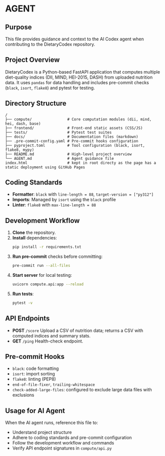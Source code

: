 # AGENT

## Purpose
This file provides guidance and context to the AI Codex agent when contributing to the DietaryCodex repository.

## Project Overview
DietaryCodex is a Python-based FastAPI application that computes multiple diet-quality indices (DII, MIND, HEI-2015, DASH) from uploaded nutrition data. It uses `pandas` for data handling and includes pre-commit checks (`black`, `isort`, `flake8`) and pytest for testing.

## Directory Structure
```
/
├── compute/                # Core computation modules (dii, mind, hei, dash, base)
├── frontend/               # Front-end static assets (CSS/JS)
├── tests/                  # Pytest test suites
├── docs/                   # Documentation files (markdown)
├── .pre-commit-config.yaml # Pre-commit hooks configuration
├── pyproject.toml          # Tool configuration (black, isort, flake8, mypy)
├── README.md               # High-level project overview
└── AGENT.md                # Agent guidance file
index.html                  # kept in root directy as the page has a static deployment using GitHub Pages
```

## Coding Standards
- **Formatter**: `black` with `line-length = 88`, `target-version = ["py312"]`
- **Imports**: Managed by `isort` using the `black` profile
- **Linter**: `flake8` with `max-line-length = 88`

## Development Workflow
1. **Clone** the repository.
2. **Install** dependencies:
   ```bash
   pip install -r requirements.txt
   ```
3. **Run pre-commit** checks before committing:
   ```bash
   pre-commit run --all-files
   ```
4. **Start server** for local testing:
   ```bash
   uvicorn compute.api:app --reload
   ```
5. **Run tests**:
   ```bash
   pytest -v
   ```

## API Endpoints
- **POST** `/score`
  Upload a CSV of nutrition data; returns a CSV with computed indices and summary stats.
- **GET** `/ping`
  Health-check endpoint.

## Pre-commit Hooks
- `black`: code formatting
- `isort`: import sorting
- `flake8`: linting (PEP8)
- `end-of-file-fixer`, `trailing-whitespace`
- `check-added-large-files`: configured to exclude large data files with exclusions

## Usage for AI Agent
When the AI agent runs, reference this file to:
- Understand project structure
- Adhere to coding standards and pre-commit configuration
- Follow the development workflow and commands
- Verify API endpoint signatures in `compute/api.py`
